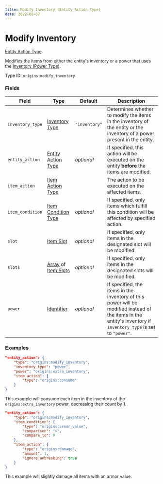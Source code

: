 ```yaml
---
title: Modify Inventory (Entity Action Type)
date: 2022-06-07
---
```


#   Modify Inventory

[Entity Action Type](../entity_action_types.md)

Modifies the items from either the entity's inventory or a power that uses the [Inventory (Power Type)](../power_types/inventory.md).

Type ID: `origins:modify_inventory`


### Fields

Field  | Type | Default | Description
-------|------|---------|-------------
`inventory_type` | [Inventory Type](../../misc/extras/inventory_type.md) | `"inventory"` | Determines whether to modify the items in the inventory of the entity or the inventory of a power present in the entity.
`entity_action` | [Entity Action Type](../entity_action_types.md) | _optional_ | If specified, this action will be executed on the entity **before** the items are modified.
`item_action` | [Item Action Type](../item_action_types.md) | | The action to be executed on the affected items.
`item_condition` | [Item Condition Type](../item_condition_types.md) | _optional_ | If specified, only items which fulfill this condition will be affected by specified action.
`slot` | [Item Slot](../data_types/item_slot.md) | _optional_ | If specified, only items in the designated slot will be modified.
`slots` | [Array](../data_types/array.md) of [Item Slots](../data_types/item_slot.md) | _optional_ | If specified, only items in the designated slots will be modified.
`power` | [Identifier](../data_types/identifier.md) | _optional_ | If specified, the items in the inventory of this power will be modified instead of the items in the entity's inventory if `inventory_type` is set to `"power"`.


### Examples

```json
"entity_action": {
    "type": "origins:modify_inventory",
    "inventory_type": "power",
    "power": "origins:extra_inventory",
    "item_action": {
        "type": "origins:consume"
    }
}
```

This example will consume each item in the inventory of the `origins:extra_inventory` power, decreasing their count by 1.
<br>

```json
"entity_action": {
    "type": "origins:modify_inventory",
    "item_condition": {
        "type": "origins:armor_value",
        "comparison": ">",
        "compare_to": 0
    },
    "item_action": {
        "type": "origins:damage",
        "amount": 1,
        "ignore_unbreaking": true
    }
}
```

This example will slightly damage all items with an armor value.
